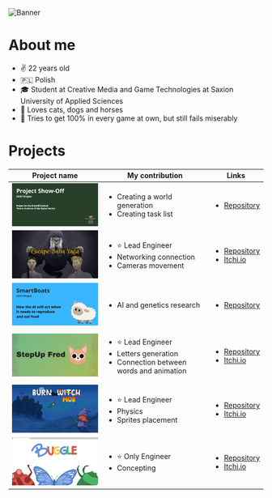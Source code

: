 ![Banner](https://github.com/kamuuucka/kamuuucka/assets/44843812/59bd9b46-b5f9-40ff-8099-f1b382574a06)

<h1>About me</h1>

<ul>
  <li>✌️ 22 years old</li>
  <li>🇵🇱 Polish</li>
  <li>🎓 Student at Creative Media and Game Technologies at Saxion University of Applied Sciences</li>
  <li>🌿 Loves cats, dogs and horses</li>
  <li>👾 Tries to get 100% in every game at own, but still fails miserably</li>
</ul>

<h1>Projects</h1>

| Project name | My contribution | Links |
| ------------- | ------------- | ------------- |
| <img src="./assets/showOff.png" width="300px">  | <ul><li>Creating a world generation</li> <li>Creating task list</li>  |<ul><li>[Repository](https://github.com/NoahBrinkman/Project_2.4_ShowOff)</li> |
| <img src="./assets/innovation.png" width="300px">  | <ul><li>⭐️ Lead Engineer</li><li>Networking connection</li><li>Cameras movement</li> |<ul><li>[Repository](https://github.com/kamuuucka/Project-Innovation)</li> <li>[Itchi.io](https://plamczak66.itch.io/escape-baba-yaga)</li>|
| <img src="./assets/smartBoats.png" width="300px">  | <ul><li>AI and genetics research</li> | <ul><li>[Repository](https://github.com/kamuuucka/SmartBoats)</li> |
| <img src="./assets/startUp.png" width="300px">  | <ul><li>⭐️ Lead Engineer</li><li>Letters generation</li><li>Connection between words and animation</li> | <ul><li>[Repository](https://github.com/kamuuucka/Project-Start-Up/tree/master)</li> <li>[Itchi.io](https://plamczak66.itch.io/stepup-fred)</li> |
| <img src="./assets/finalApproach.png" width="300px">  | <ul><li>⭐️ Lead Engineer</li><li>Physics</li><li>Sprites placement</li> | <ul><li>[Repository](https://github.com/kamuuucka/projeft-final-approach)</li> <li>[Itchi.io](https://plamczak66.itch.io/burn-the-mob)</li> |
| <img src="./assets/gameJamBugs.png" width="300px"> | <ul><li>⭐️ Only Engineer </li><li>Concepting</li> | <ul><li>[Repository](https://github.com/kamuuucka/GameJamBugs)</li> <li>[Itchi.io](https://plamczak66.itch.io/buggle)</li> |
  

<!--
**kamuuucka/kamuuucka** is a ✨ _special_ ✨ repository because its `README.md` (this file) appears on your GitHub profile.

Here are some ideas to get you started:

- 🔭 I’m currently working on ...
- 🌱 I’m currently learning ...
- 👯 I’m looking to collaborate on ...
- 🤔 I’m looking for help with ...
- 💬 Ask me about ...
- 📫 How to reach me: ...
- 😄 Pronouns: ...
- ⚡ Fun fact: ...
-->
